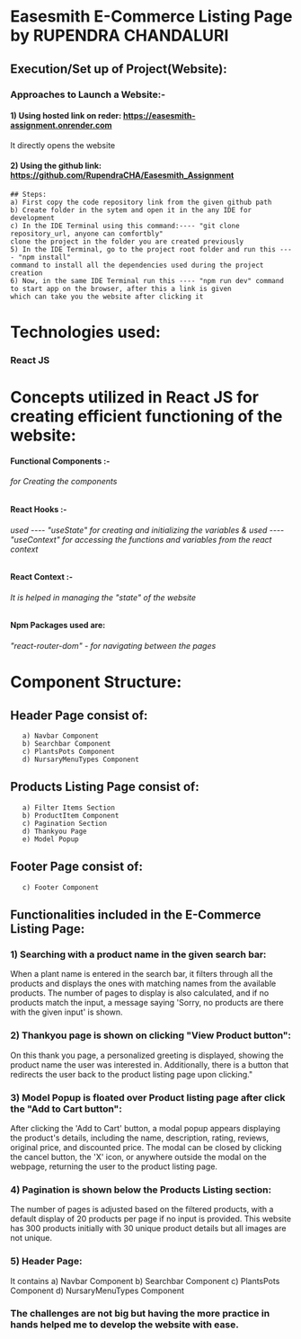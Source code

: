 # Easesmith E-Commerce Listing Page by RUPENDRA CHANDALURI


## Execution/Set up of Project(Website):
  ### Approaches to Launch a Website:-
  #### 1) Using hosted link on reder: https://easesmith-assignment.onrender.com
  It directly opens the website
  #### 2) Using the github link: https://github.com/RupendraCHA/Easesmith_Assignment
    ## Steps:
    a) First copy the code repository link from the given github path
    b) Create folder in the sytem and open it in the any IDE for development
    c) In the IDE Terminal using this command:---- "git clone repository_url, anyone can comfortbly" 
    clone the project in the folder you are created previously
    5) In the IDE Terminal, go to the project root folder and run this ---- "npm install"
    command to install all the dependencies used during the project creation
    6) Now, in the same IDE Terminal run this ---- "npm run dev" command to start app on the browser, after this a link is given 
    which can take you the website after clicking it
# Technologies used:
  ### React JS

# Concepts utilized in React JS for creating efficient functioning of the website:
  #### Functional Components :- 
  ###### for Creating the components
  
  #### React Hooks :- 
  ###### used ---- "useState" for creating and initializing the variables & used ---- "useContext" for accessing the functions and variables from the react context
  
  #### React Context :-
  ###### It is helped in managing the "state" of the website
  
  #### Npm Packages used are:
  ###### "react-router-dom" - for navigating between the pages
  

# Component Structure:
  ## Header Page consist of:
       a) Navbar Component
       b) Searchbar Component
       c) PlantsPots Component
       d) NursaryMenuTypes Component
  ## Products Listing Page consist of:
       a) Filter Items Section
       b) ProductItem Component
       c) Pagination Section
       d) Thankyou Page
       e) Model Popup
  ## Footer Page consist of:
       c) Footer Component

## Functionalities included in the E-Commerce Listing Page:
  ### 1) Searching with a product name in the given search bar:
  When a plant name is entered in the search bar, it filters through all the products and displays the ones with matching names from the available products.            The number of pages to display is also calculated, and if no products match the input, a message saying 'Sorry, no products are there with the given input' is shown.

  ### 2) Thankyou page is shown on clicking "View Product button":
  On this thank you page, a personalized greeting is displayed, showing the product name the user was interested in. 
  Additionally, there is a button that redirects the user back to the product listing page upon clicking."

  ### 3) Model Popup is floated over Product listing page after click the "Add to Cart button":
  After clicking the 'Add to Cart' button, a modal popup appears displaying the product's details, including the name, description, rating, reviews, original         price, and discounted price. The modal can be closed by clicking the cancel button, the 'X' icon, or anywhere outside the modal on the webpage, returning the       user to the product listing page.

  ### 4) Pagination is shown below the Products Listing section:
  The number of pages is adjusted based on the filtered products, with a default display of 20 products per page if no input is provided.
  This website has 300 products initially with 30 unique product details but all images are not unique.

  ### 5) Header Page:
  It contains a) Navbar Component
       b) Searchbar Component
       c) PlantsPots Component
       d) NursaryMenuTypes Component
### The challenges are not big but having the more practice in hands helped me to develop the website with ease.
  

